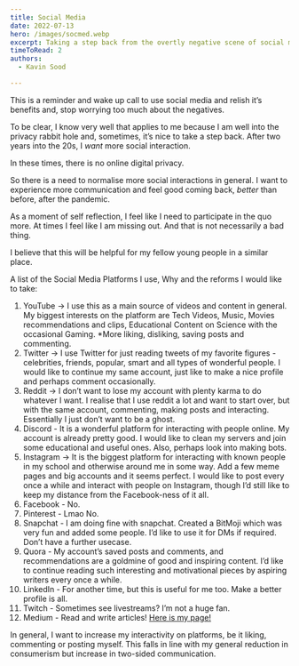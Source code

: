 ```yaml
---
title: Social Media
date: 2022-07-13
hero: /images/socmed.webp
excerpt: Taking a step back from the overtly negative scene of social media and relishing its benefits.
timeToRead: 2
authors:
  - Kavin Sood

---
```


This is a reminder and wake up call to use social media and relish it’s benefits and, stop worrying too much about the negatives.  

To be clear, I know very well that applies to me because I am well into the privacy rabbit hole and, sometimes, it’s nice to take a step back. After two years into the 20s, I *want* more social interaction.  

In these times, there is no online digital privacy.  

So there is a need to normalise more social interactions in general. I want to experience more communication and feel good coming back, *better* than before, after the pandemic.  

As a moment of self reflection, I feel like I need to participate in the quo more. At times I feel like I am missing out. And that is not necessarily a bad thing.  

I believe that this will be helpful for my fellow young people in a similar place.  

A list of the Social Media Platforms I use, Why and the reforms I would like to take:  

1. YouTube → I use this as a main source of videos and content in general. My biggest interests on the platform are Tech Videos, Music, Movies recommendations and clips, Educational Content on Science with the occasional Gaming. *More liking, disliking, saving posts and commenting.  
2. Twitter → I use Twitter for just reading tweets of my favorite figures - celebrities, friends, popular, smart and all types of wonderful people. I would like to continue my same account, just like to make a nice profile and perhaps comment occasionally.  
3. Reddit → I don’t want to lose my account with plenty karma to do whatever I want. I realise that I use reddit a lot and want to start over, but with the same account, commenting, making posts and interacting. Essentially I just don’t want to be a ghost.  
4. Discord - It is a wonderful platform for interacting with people online. My account is already pretty good. I would like to clean my servers and join some educational and useful ones. Also, perhaps look into making bots.  
5. Instagram → It is the biggest platform for interacting with known people in my school and otherwise around me in some way. Add a few meme pages and big accounts and it seems perfect. I would like to post every once a while and interact with people on Instagram, though I’d still like to keep my distance from the Facebook-ness of it all.  
6. Facebook - No.   
7. Pinterest - Lmao No.  
8. Snapchat - I am doing fine with snapchat. Created a BitMoji which was very fun and added some people. I’d like to use it for DMs if required. Don’t have a further usecase.  
9. Quora - My account’s saved posts and comments, and recommendations are a goldmine of good and inspiring content. I’d like to continue reading such interesting and motivational pieces by aspiring writers every once a while.  
10. LinkedIn - For another time, but this is useful for me too. Make a better profile is all.   
11. Twitch - Sometimes see livestreams? I’m not a huge fan.  
12. Medium - Read and write articles! [Here is my page!](https://medium.com/@kavinsood)  

In general, I want to increase my interactivity on platforms, be it liking, commenting or posting myself. This falls in line with my general reduction in consumerism but increase in two-sided communication.  